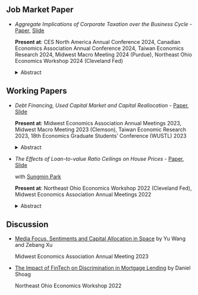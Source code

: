 ## Job Market Paper

<!--- <span style="color:#07568e">Aggregate Implications of Corporate Taxation over the Business Cycle</span> - [Paper](pdf/BonusDepreciation/bonusdepreciation_paper.pdf), [Slide](pdf/BonusDepreciation/bonusdepreciation_slide.pdf)-->
- *Aggregate Implications of Corporate Taxation over the Business Cycle* - [Paper](pdf/BonusDepreciation/bonusdepreciation_paper.pdf), [Slide](pdf/BonusDepreciation/bonusdepreciation_slide.pdf)

    **Present at**: CES North America Annual Conference 2024, Canadian Economics Association Annual Conference 2024, Taiwan Economics Research 2024, Midwest Macro Meeting 2024 (Purdue), Northeast Ohio Economics Workshop 2024 (Cleveland Fed)

    <details>
        <summary>Abstract</summary>
        Corporate tax deductions are widely employed as countercyclical policies, yet their impact on the business cycle and interactions with other policies remain largely understudied.
        I examine the cyclical implications of such deductions by developing a novel dynamic stochastic general equilibrium model in which firms face credit market imperfections and idiosyncratic productivity shocks.
        In my model, firms' investment decisions are distorted by collateralized borrowing and corporate taxation, and investment expenditures can be deducted from taxable income through targeted or untargeted accelerated depreciation policies.
        My model quantitatively replicates empirical estimates of the distribution of short-run elasticities of investment across firm size to changes in deduction policies.
        I show that raising deductions can reduce the severity and persistence of recessions by alleviating capital misallocation for productive firms.
        Applying my model to the policies in the US 2017 Tax Cuts and Jobs Act, I find that the targeted policy is 30 percent more effective than the untargeted policy in stimulating aggregate output.
        Furthermore, combining both policies reduces the overall effectiveness by 17 percent, revealing potential inefficiencies in current US tax policy implementation.
    </details>

## Working Papers

<!--- <span style="color:#07568e">Debt Financing, Used Capital Market and Capital Reallocation</span> - [Paper](pdf/UsedKCollateral/UsedKCollateral.pdf), [Slide](pdf/UsedKCollateral/20230519MMMPresentation.pdf)-->
- *Debt Financing, Used Capital Market and Capital Reallocation* - [Paper](pdf/UsedKCollateral/UsedKCollateral.pdf), [Slide](pdf/UsedKCollateral/20230519MMMPresentation.pdf)

    **Present at**: Midwest Economics Association Annual Meetings 2023, Midwest Macro Meeting 2023 (Clemson), Taiwan Economic Research 2023, 18th Economics Graduate Students’ Conference (WUSTL) 2023

    <details>
        <summary>Abstract</summary>
        I study how much financial frictions and the endogeneity of partially irreversible capital explain the slow recovery of the Great Recession.
        I propose a heterogeneous firm model with real and financial frictions.
        Firms adjust their capital stock by trading on the used capital market; thus, the capital partial irreversibility is endogenized by the price in the market.
        This irreversibility creates two opposite forces affecting investment volatility.
        First, capital investment is relatively cheaper in the recession, and thus attracts firms to invest in capital, dampening the fall of aggregate investment.
        Second, in a downturn, the capital becomes less reversible, and investments become riskier, exacerbating the fall of aggregate investment.
        In my model, the collateral constraint is procyclical since it is based on the resale value of the capital, and thus amplifies the first force and dampens the response of aggregate investment.
        I found that in the steady state, the used capital market induces firms to stay financially constrained due to lower effective capital prices.
        This status however may put these firms in a vulnerable position when the value of their collateral drops during a recession, as they heavily depend on debt to finance their capital investment.
        However, the perfect foresight exercise shows that the time-varying collateral constraint channel is relatively small.
        The main channel lies in the used capital market price, which acts as an automatic stabilizer during the credit crisis.
    </details>

<!--- <span style="color:#07568e">The Effects of Loan-to-value Ratio Ceilings on House Prices</span> - [Paper](https://papers.ssrn.com/sol3/papers.cfm?abstract_id=3943908), [Slide](pdf/LTVHousingPrice/Houseprice_slides_HJChen_SungminPark_Nov042022_NOEWorkshop.pdf)-->
- *The Effects of Loan-to-value Ratio Ceilings on House Prices* - [Paper](https://papers.ssrn.com/sol3/papers.cfm?abstract_id=3943908), [Slide](pdf/LTVHousingPrice/Houseprice_slides_HJChen_SungminPark_Nov042022_NOEWorkshop.pdf)

    with [Sungmin Park](https://www.sungminparkecon.com/)

    **Present at**: Northeast Ohio Economics Workshop 2022 (Cleveland Fed), Midwest Economics Association Annual Meetings 2022

    <details>
        <summary>Abstract</summary>
        Loan-to-value ratio (LTV) ceiling is a government policy that puts a cap on households' mortgages relative to their house value, often intended to reduce booms in house prices.
        This paper studies the effects of this policy on house prices, using a simple two-period overlapping-generations model featuring within-generation inequality.
        In contrast to popular belief, we find that a strict (low) loan-to-value ratio ceiling raises long-run house prices, as lenders respond to the policy by substituting from mortgage lending to purchasing more houses.
        The policy's positive effect on house prices is more severe with greater inequality.
        A strict ceiling is especially harmful to the poor.
        Taxes can only intensify the positive effect on house prices, although they can mitigate the adverse effects on welfare.
    </details>

## Discussion

- [Media Focus, Sentiments and Capital Allocation in Space](pdf/Discussion/MEA_Mar_31_2023/build/Discuss_Wang_Xu.pdf) by Yu Wang and Zebang Xu

    Midwest Economics Association Annual Meeting 2023

- [The Impact of FinTech on Discrimination in Mortgage Lending](pdf/Discussion/NOEWorshop_NOV_04_2022/build/DiscussionSlides.pdf) by Daniel Shoag

    Northeast Ohio Economics Workshop 2022

